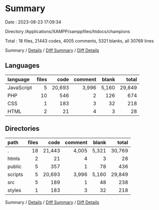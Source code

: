 # Summary

Date : 2023-08-23 17:09:34

Directory /Applications/XAMPP/xamppfiles/htdocs/champions

Total : 18 files,  21443 codes, 4005 comments, 5321 blanks, all 30769 lines

Summary / [Details](details.md) / [Diff Summary](diff.md) / [Diff Details](diff-details.md)

## Languages
| language | files | code | comment | blank | total |
| :--- | ---: | ---: | ---: | ---: | ---: |
| JavaScript | 5 | 20,693 | 3,996 | 5,160 | 29,849 |
| PHP | 10 | 546 | 2 | 126 | 674 |
| CSS | 1 | 183 | 3 | 32 | 218 |
| HTML | 2 | 21 | 4 | 3 | 28 |

## Directories
| path | files | code | comment | blank | total |
| :--- | ---: | ---: | ---: | ---: | ---: |
| . | 18 | 21,443 | 4,005 | 5,321 | 30,769 |
| htmls | 2 | 21 | 4 | 3 | 28 |
| public | 5 | 357 | 1 | 78 | 436 |
| scripts | 5 | 20,693 | 3,996 | 5,160 | 29,849 |
| src | 5 | 189 | 1 | 48 | 238 |
| styles | 1 | 183 | 3 | 32 | 218 |

Summary / [Details](details.md) / [Diff Summary](diff.md) / [Diff Details](diff-details.md)